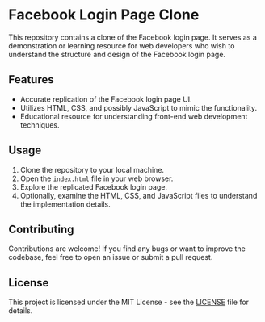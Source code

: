 # Facebook Login Page Clone

This repository contains a clone of the Facebook login page. It serves as a demonstration or learning resource for web developers who wish to understand the structure and design of the Facebook login page.

## Features
- Accurate replication of the Facebook login page UI.
- Utilizes HTML, CSS, and possibly JavaScript to mimic the functionality.
- Educational resource for understanding front-end web development techniques.

## Usage
1. Clone the repository to your local machine.
2. Open the `index.html` file in your web browser.
3. Explore the replicated Facebook login page.
4. Optionally, examine the HTML, CSS, and JavaScript files to understand the implementation details.

## Contributing
Contributions are welcome! If you find any bugs or want to improve the codebase, feel free to open an issue or submit a pull request.

## License
This project is licensed under the MIT License - see the [LICENSE](LICENSE) file for details.
